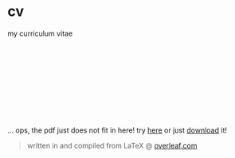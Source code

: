 # cv

my curriculum vitae

<object data="https://kappann.eu/cv/claudio_nicoli_pannacci_cv.pdf" type="application/pdf" width="700px" height="700px">
    <embed src="https://kappann.eu/cv/claudio_nicoli_pannacci_cv.pdf">
        <p>... ops, the pdf just does not fit in here! try <a href="https://kappann.eu/cv">here</a>
            or just <a href="https://kappann.eu/cv/claudio_nicoli_pannacci_cv.pdf">download</a> it! </p>
    </embed>
</object>

> written in and compiled from LaTeX @ [overleaf.com](https://www.overleaf.com/)
